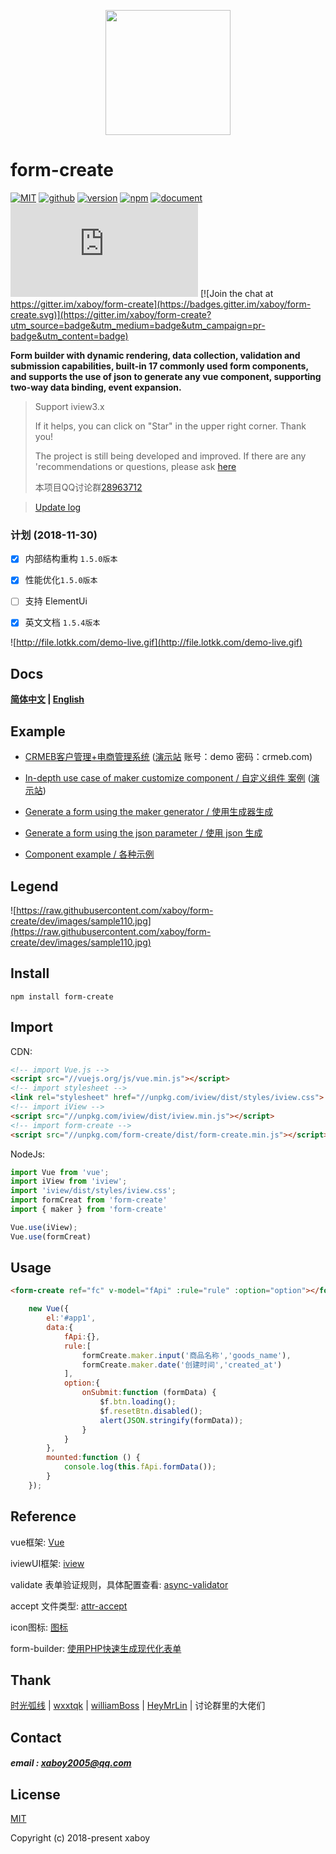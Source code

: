 <p align="center">
    <a href="http://www.form-create.com">
        <img width="200" src="http://file.lotkk.com/form-create.png">
    </a>
</p>


# form-create

[![MIT](https://img.shields.io/badge/License-MIT-yellow.svg)](https://github.com/xaboy/form-create/blob/master/LICENSE)
[![github](https://img.shields.io/badge/Author-xaboy-blue.svg)](https://github.com/xaboy)
[![version](https://badge.fury.io/js/form-create.svg)](https://www.npmjs.com/package/form-create)
[![npm](https://img.shields.io/npm/dt/form-create.svg)](https://www.npmjs.com/package/form-create)
[![document](https://img.shields.io/badge/Doc-welcome-red.svg)](http://www.form-create.com)
[![JS gzip size](http://img.badgesize.io/https://cdn.jsdelivr.net/gh/xaboy/form-create/dist/form-create.min.js?compression=gzip&amp;label=gzip%20size&amp;style=flat-square)](https://www.npmjs.com/package/form-create) [![Join the chat at https://gitter.im/xaboy/form-create](https://badges.gitter.im/xaboy/form-create.svg)](https://gitter.im/xaboy/form-create?utm_source=badge&utm_medium=badge&utm_campaign=pr-badge&utm_content=badge)


**Form builder with dynamic rendering, data collection, validation and submission capabilities, built-in 17 commonly used form components, and supports the use of json to generate any vue component, supporting two-way data binding, event expansion.**


>  Support iview3.x
>
>  If it helps, you can click on "Star" in the upper right corner. Thank you!
>
>  The project is still being developed and improved. If there are any 'recommendations or questions, please ask [here](https://github.com/xaboy/form-create/issues/new)
>
>  本项目QQ讨论群[28963712](https://jq.qq.com/?_wv=1027&k=54aKUVw)

> [Update log](http://www.form-create.com/guide/update.html)




### 计划 (2018-11-30)
- [x] 内部结构重构 `1.5.0版本`

- [x] 性能优化`1.5.0版本`

- [ ] 支持 ElementUi

- [x] 英文文档 `1.5.4版本`



![http://file.lotkk.com/demo-live.gif](http://file.lotkk.com/demo-live.gif)



## Docs

**[简体中文](http://www.form-create.com/) | [English](http://www.form-create.com/en/)**



## Example

- [CRMEB客户管理+电商管理系统](https://gitee.com/ZhongBangKeJi/CRMEB) ([演示站](http://demo25.crmeb.net) 账号：demo 密码：crmeb.com)

- [In-depth use case of maker customize component / 自定义组件 案例](https://github.com/HeyMrLin/fc-demo) ([演示站](http://jeekweb.pro/form-create-demo))

- [Generate a form using the maker generator / 使用生成器生成](https://jsrun.net/NQhKp/edit)

- [Generate a form using the json parameter / 使用 json 生成](https://jsrun.net/NQhKp/edit)

- [Component example / 各种示例](https://jsrun.net/user/xaboy)




## Legend

![https://raw.githubusercontent.com/xaboy/form-create/dev/images/sample110.jpg](https://raw.githubusercontent.com/xaboy/form-create/dev/images/sample110.jpg)



## Install

```shell
npm install form-create
```


## Import

CDN:
```html
<!-- import Vue.js -->
<script src="//vuejs.org/js/vue.min.js"></script>
<!-- import stylesheet -->
<link rel="stylesheet" href="//unpkg.com/iview/dist/styles/iview.css">
<!-- import iView -->
<script src="//unpkg.com/iview/dist/iview.min.js"></script>
<!-- import form-create -->
<script src="//unpkg.com/form-create/dist/form-create.min.js"></script>

```
NodeJs:
```js
import Vue from 'vue';
import iView from 'iview';
import 'iview/dist/styles/iview.css';
import formCreat from 'form-create'
import { maker } from 'form-create'

Vue.use(iView);
Vue.use(formCreat)
```


## Usage

```html
<form-create ref="fc" v-model="fApi" :rule="rule" :option="option"></form-create>
```

```javascript
    new Vue({
        el:'#app1',
        data:{
            fApi:{},
            rule:[
                formCreate.maker.input('商品名称','goods_name'),
                formCreate.maker.date('创建时间','created_at')
            ],
            option:{
                onSubmit:function (formData) {
                    $f.btn.loading();
                    $f.resetBtn.disabled();
                    alert(JSON.stringify(formData));
                }
            }
        },
        mounted:function () {
            console.log(this.fApi.formData());
        }
    });
```

## Reference

vue框架: [Vue](https://github.com/vuejs/vue)

iviewUI框架: [iview](https://github.com/iview/iview)

validate 表单验证规则，具体配置查看: [async-validator](https://github.com/yiminghe/async-validator)

accept 文件类型:  [attr-accept](https://developer.mozilla.org/en-US/docs/Web/HTML/Element/input#attr-accept)

icon图标: [图标](https://www.iviewui.com/components/icon#示例)

form-builder: [使用PHP快速生成现代化表单](https://github.com/xaboy/form-builder)



## Thank

[时光弧线](https://github.com/shiguanghuxian)  |  [wxxtqk](https://github.com/wxxtqk)  |  [williamBoss](https://github.com/williamBoss) | [HeyMrLin](https://github.com/HeyMrLin) | 讨论群里的大佬们



## Contact

##### email : xaboy2005@qq.com



## License

[MIT](http://opensource.org/licenses/MIT)

Copyright (c) 2018-present xaboy

